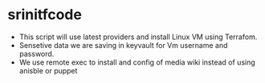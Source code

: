 # srinitfcode

- This script will use latest providers and install Linux VM using Terrafom.
- Sensetive data we are saving in keyvault for Vm username and password.
- We use remote exec to install and config of media wiki instead of using anisble or puppet

